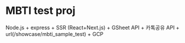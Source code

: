 # MBTI test proj

Node.js + express + SSR (React+Next.js) + GSheet API + 카톡공유 API + url(/showcase/mbti_sample_test) + GCP